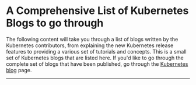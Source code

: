 # A Comprehensive List of Kubernetes Blogs to go through

The following content will take you through a list of blogs written by the Kubernetes contributors, from explaining the new Kubernetes release features to providing a various set of tutorials and concepts. This is a small set of Kubernetes blogs that are listed here. If you'd like to go through the complete set of blogs that have been published, go through the [Kubernetes blog](https://kubernetes.io/blog/) page. 

---

